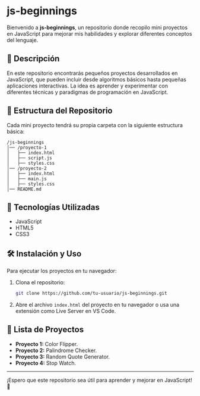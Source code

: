 # js-beginnings

Bienvenido a **js-beginnings**, un repositorio donde recopilo mini proyectos en JavaScript para mejorar mis habilidades y explorar diferentes conceptos del lenguaje.

## 📌 Descripción
En este repositorio encontrarás pequeños proyectos desarrollados en JavaScript, que pueden incluir desde algoritmos básicos hasta pequeñas aplicaciones interactivas. La idea es aprender y experimentar con diferentes técnicas y paradigmas de programación en JavaScript.

## 📂 Estructura del Repositorio
Cada mini proyecto tendrá su propia carpeta con la siguiente estructura básica:
```
/js-beginnings
│── /proyecto-1
│   ├── index.html
│   ├── script.js
│   ├── styles.css
│── /proyecto-2
│   ├── index.html
│   ├── main.js
│   ├── styles.css
│── README.md
```

## 🚀 Tecnologías Utilizadas
- JavaScript
- HTML5
- CSS3

## 🛠 Instalación y Uso
Para ejecutar los proyectos en tu navegador:
1. Clona el repositorio:
   ```bash
   git clone https://github.com/tu-usuario/js-beginnings.git
   ```
2. Abre el archivo `index.html` del proyecto en tu navegador o usa una extensión como Live Server en VS Code.

## 📝 Lista de Proyectos
- **Proyecto 1:** Color Flipper.
- **Proyecto 2:** Palindrome Checker.
- **Proyecto 3:** Random Quote Generator.
- **Proyecto 4:** Stop Watch.

---
¡Espero que este repositorio sea útil para aprender y mejorar en JavaScript! 🚀

